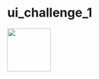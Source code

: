# ui_challenge_1
 
<img src="https://user-images.githubusercontent.com/41122178/136807786-d2adcfb5-906e-4977-a67b-81a2a62f772b.png" width="100" height="100">
